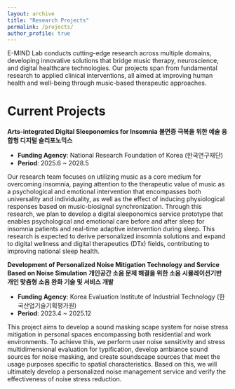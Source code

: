 ```yaml
---
layout: archive
title: "Research Projects"
permalink: /projects/
author_profile: true
---
```


E-MIND Lab conducts cutting-edge research across multiple domains, developing innovative solutions that bridge music therapy, neuroscience, and digital healthcare technologies. Our projects span from fundamental research to applied clinical interventions, all aimed at improving human health and well-being through music-based therapeutic approaches.

Current Projects
======

**Arts-integrated Digital Sleeponomics for Insomnia**
**불면증 극복을 위한 예술 융합형 디지털 슬리포노믹스**
- **Funding Agency**: National Research Foundation of Korea (한국연구재단)
- **Period**: 2025.6 ~ 2028.5

Our research team focuses on utilizing music as a core medium for overcoming insomnia, paying attention to the therapeutic value of music as a psychological and emotional intervention that encompasses both universality and individuality, as well as the effect of inducing physiological responses based on music-biosignal synchronization. Through this research, we plan to develop a digital sleeponomics service prototype that enables psychological and emotional care before and after sleep for insomnia patients and real-time adaptive intervention during sleep. This research is expected to derive personalized insomnia solutions and expand to digital wellness and digital therapeutics (DTx) fields, contributing to improving national sleep health.


**Development of Personalized Noise Mitigation Technology and Service Based on Noise Simulation**
**개인공간 소음 문제 해결을 위한 소음 시뮬레이션기반 개인 맞춤형 소음 완화 기술 및 서비스 개발**
- **Funding Agency**: Korea Evaluation Institute of Industrial Technology (한국산업기술기획평가원)
- **Period**: 2023.4 ~ 2025.12

This project aims to develop a sound masking scape system for noise stress mitigation in personal spaces encompassing both residential and work environments. To achieve this, we perform user noise sensitivity and stress multidimensional evaluation for typification, develop ambiance sound sources for noise masking, and create soundscape sources that meet the usage purposes specific to spatial characteristics. Based on this, we will ultimately develop a personalized noise management service and verify the effectiveness of noise stress reduction.



